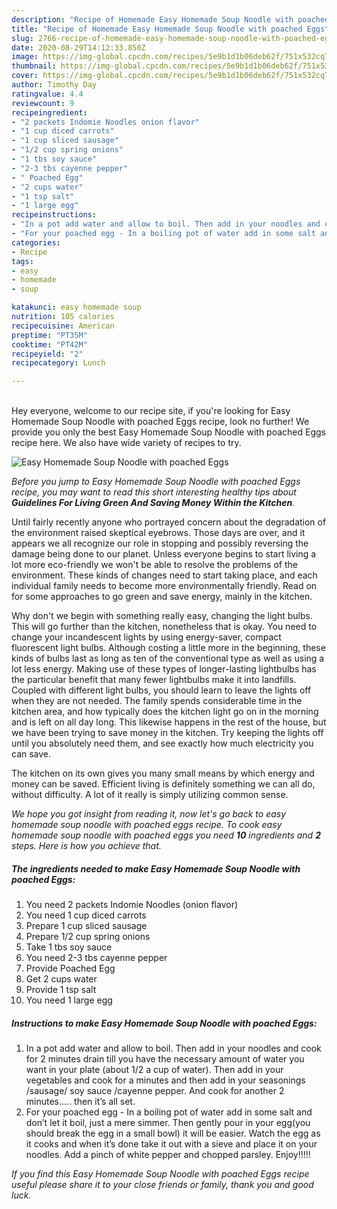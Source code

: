 ```yaml
---
description: "Recipe of Homemade Easy Homemade Soup Noodle with poached Eggs"
title: "Recipe of Homemade Easy Homemade Soup Noodle with poached Eggs"
slug: 2766-recipe-of-homemade-easy-homemade-soup-noodle-with-poached-eggs
date: 2020-08-29T14:12:33.850Z
image: https://img-global.cpcdn.com/recipes/5e9b1d1b06deb62f/751x532cq70/easy-homemade-soup-noodle-with-poached-eggs-recipe-main-photo.jpg
thumbnail: https://img-global.cpcdn.com/recipes/5e9b1d1b06deb62f/751x532cq70/easy-homemade-soup-noodle-with-poached-eggs-recipe-main-photo.jpg
cover: https://img-global.cpcdn.com/recipes/5e9b1d1b06deb62f/751x532cq70/easy-homemade-soup-noodle-with-poached-eggs-recipe-main-photo.jpg
author: Timothy Day
ratingvalue: 4.4
reviewcount: 9
recipeingredient:
- "2 packets Indomie Noodles onion flavor"
- "1 cup diced carrots"
- "1 cup sliced sausage"
- "1/2 cup spring onions"
- "1 tbs soy sauce"
- "2-3 tbs cayenne pepper"
- " Poached Egg"
- "2 cups water"
- "1 tsp salt"
- "1 large egg"
recipeinstructions:
- "In a pot add water and allow to boil. Then add in your noodles and cook for 2 minutes drain till you have the necessary amount of water you want in your plate (about 1/2 a cup of water). Then add in your vegetables and cook for a minutes and then add in your seasonings /sausage/ soy sauce /cayenne pepper. And cook for another 2 minutes..... then it’s all set."
- "For your poached egg - In a boiling pot of water add in some salt and don’t let it boil, just a mere simmer. Then gently pour in your egg(you should break the egg in a small bowl) it will be easier. Watch the egg as it cooks and when it’s done take it out with a sieve and place it on your noodles. Add a pinch of white pepper and chopped parsley. Enjoy!!!!!"
categories:
- Recipe
tags:
- easy
- homemade
- soup

katakunci: easy homemade soup 
nutrition: 105 calories
recipecuisine: American
preptime: "PT35M"
cooktime: "PT42M"
recipeyield: "2"
recipecategory: Lunch

---
```

<br>
Hey everyone, welcome to our recipe site, if you're looking for Easy Homemade Soup Noodle with poached Eggs recipe, look no further! We provide you only the best Easy Homemade Soup Noodle with poached Eggs recipe here. We also have wide variety of recipes to try.
<br>


![Easy Homemade Soup Noodle with poached Eggs](https://img-global.cpcdn.com/recipes/5e9b1d1b06deb62f/751x532cq70/easy-homemade-soup-noodle-with-poached-eggs-recipe-main-photo.jpg)

<i>Before you jump to Easy Homemade Soup Noodle with poached Eggs recipe, you may want to read this short interesting healthy tips about 
<strong>Guidelines For Living Green And Saving Money Within the Kitchen</strong>.</i>
</br>

Until fairly recently anyone who portrayed concern about the degradation of the environment raised skeptical eyebrows. Those days are over, and it appears we all recognize our role in stopping and possibly reversing the damage being done to our planet. Unless everyone begins to start living a lot more eco-friendly we won't be able to resolve the problems of the environment. These kinds of changes need to start taking place, and each individual family needs to become more environmentally friendly. Read on for some approaches to go green and save energy, mainly in the kitchen.

Why don't we begin with something really easy, changing the light bulbs. This will go further than the kitchen, nonetheless that is okay. You need to change your incandescent lights by using energy-saver, compact fluorescent light bulbs. Although costing a little more in the beginning, these kinds of bulbs last as long as ten of the conventional type as well as using a lot less energy. Making use of these types of longer-lasting lightbulbs has the particular benefit that many fewer lightbulbs make it into landfills. Coupled with different light bulbs, you should learn to leave the lights off when they are not needed. The family spends considerable time in the kitchen area, and how typically does the kitchen light go on in the morning and is left on all day long. This likewise happens in the rest of the house, but we have been trying to save money in the kitchen. Try keeping the lights off until you absolutely need them, and see exactly how much electricity you can save.

The kitchen on its own gives you many small means by which energy and money can be saved. Efficient living is definitely something we can all do, without difficulty. A lot of it really is simply utilizing common sense.


<i>We hope you got insight from reading it, now let's go back to easy homemade soup noodle with poached eggs recipe. To cook easy homemade soup noodle with poached eggs you need <strong>10</strong> ingredients and <strong>2</strong> steps. Here is how you achieve that.
</i>

##### The ingredients needed to make Easy Homemade Soup Noodle with poached Eggs:

1. You need 2 packets Indomie Noodles (onion flavor)
1. You need 1 cup diced carrots
1. Prepare 1 cup sliced sausage
1. Prepare 1/2 cup spring onions
1. Take 1 tbs soy sauce
1. You need 2-3 tbs cayenne pepper
1. Provide  Poached Egg
1. Get 2 cups water
1. Provide 1 tsp salt
1. You need 1 large egg


##### Instructions to make Easy Homemade Soup Noodle with poached Eggs:

1. In a pot add water and allow to boil. Then add in your noodles and cook for 2 minutes drain till you have the necessary amount of water you want in your plate (about 1/2 a cup of water). Then add in your vegetables and cook for a minutes and then add in your seasonings /sausage/ soy sauce /cayenne pepper. And cook for another 2 minutes..... then it’s all set.
1. For your poached egg - In a boiling pot of water add in some salt and don’t let it boil, just a mere simmer. Then gently pour in your egg(you should break the egg in a small bowl) it will be easier. Watch the egg as it cooks and when it’s done take it out with a sieve and place it on your noodles. Add a pinch of white pepper and chopped parsley. Enjoy!!!!!


<i>If you find this Easy Homemade Soup Noodle with poached Eggs recipe useful please share it to your close friends or family, thank you and good luck.</i>
